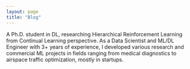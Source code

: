 ```yaml
---
layout: page
title: "Blog"
---
```


A Ph.D. student in DL, researching Hierarchical Reinforcement Learning from Continual Learning perspective. As a Data Scientist and ML/DL Engineer with 3+ years of experience, I developed various research and commercial ML projects in fields ranging from medical diagnostics to airspace traffic optimization, mostly in startups.
